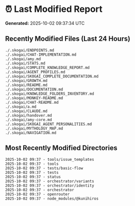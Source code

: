 # ⏰ Last Modified Report

**Generated:** 2025-10-02 09:37:34 UTC

## Recently Modified Files (Last 24 Hours)

```
./.skogai/ENDPOINTS.md
./.skogai/CHAT-IMPLEMENTATION.md
./.skogai/amy.md
./.skogai/STATS.md
./.skogai/COMPLETE_KNOWLEDGE_REPORT.md
./.skogai/AGENT_PROFILES.md
./.skogai/SKOGAI_COMPLETE_DOCUMENTATION.md
./.skogai/GROWTH.md
./.skogai/README.md
./.skogai/DOCUMENTATION.md
./.skogai/KNOWLEDGE_FOLDERS_INVENTORY.md
./.skogai/MONKEY-README.md
./.skogai/CHAT-README.md
./.skogai/a.md
./.skogai/CLAUDE.md
./.skogai/handover.md
./.skogai/amy-core.md
./.skogai/SKOGAI_AGENT_PERSONALITIES.md
./.skogai/MYTHOLOGY_MAP.md
./.skogai/NAVIGATION.md
```

## Most Recently Modified Directories

```
2025-10-02 09:37 - tools/issue_templates
2025-10-02 09:37 - tools
2025-10-02 09:37 - tests/basic-flow
2025-10-02 09:37 - tests
2025-10-02 09:37 - status
2025-10-02 09:37 - orchestrator/variants
2025-10-02 09:37 - orchestrator/identity
2025-10-02 09:37 - orchestrator
2025-10-02 09:37 - openrouter
2025-10-02 09:37 - node_modules/@kunihiros
```
